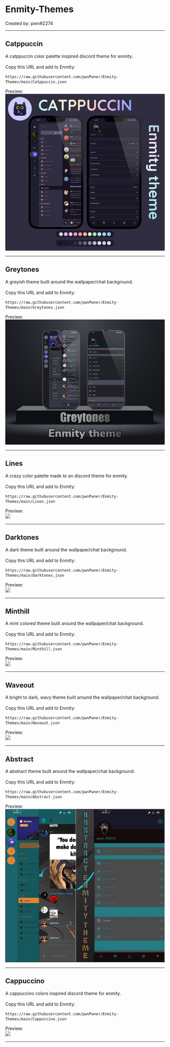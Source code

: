 # Enmity-Themes

Created by: pwn#2274

- - - -

## Catppuccin
A catppuccin color palette inspired discord theme for enmity.<br>
<br>
Copy this URL and add to Enmity:
```
https://raw.githubusercontent.com/pwnPwner/Enmity-Themes/main/Catppuccin.json
```
Preview:<br>
![](/.assets/images/catppuccin.png)

- - - -

## Greytones
A greyish theme built around the wallpaper/chat background.<br>
<br>
Copy this URL and add to Enmity:
```
https://raw.githubusercontent.com/pwnPwner/Enmity-Themes/main/Greytones.json
```
Preview:<br>
![](/.assets/images/greytones.png)

- - - -

## Lines
A crazy color palette made to an discord theme for enmity.<br>
<br>
Copy this URL and add to Enmity:
```
https://raw.githubusercontent.com/pwnPwner/Enmity-Themes/main/Lines.json
```
Preview:<br>
![](/.assets/images/lines.png)

- - - -

## Darktones
A dark theme built around the wallpaper/chat background.<br>
<br>
Copy this URL and add to Enmity:
```
https://raw.githubusercontent.com/pwnPwner/Enmity-Themes/main/Darktones.json
```
Preview:<br>
![](/.assets/images/darktones.png)

- - - -

## Minthill
A mint colored theme built around the wallpaper/chat background.<br>
<br>
Copy this URL and add to Enmity:
```
https://raw.githubusercontent.com/pwnPwner/Enmity-Themes/main/Minthill.json
```
Preview:<br>
![](/.assets/images/minthill.png)

- - - -

## Waveout
A bright to dark, wavy theme built around the wallpaper/chat background.<br>
<br>
Copy this URL and add to Enmity:
```
https://raw.githubusercontent.com/pwnPwner/Enmity-Themes/main/Waveout.json
```
Preview:<br>
![](/.assets/images/waveout.png)

- - - -

## Abstract
A abstract theme built around the wallpaper/chat background.<br>
<br>
Copy this URL and add to Enmity:
```
https://raw.githubusercontent.com/pwnPwner/Enmity-Themes/main/Abstract.json
```
Preview:<br>
![](/.assets/images/abstract.png)

- - - -

## Cappuccino
A cappuccino colors inspired discord theme for enmity.<br>
<br>
Copy this URL and add to Enmity:
```
https://raw.githubusercontent.com/pwnPwner/Enmity-Themes/main/Cappuccino.json
```
Preview:<br>
![](/.assets/images/cappuccino.png)

- - - -
